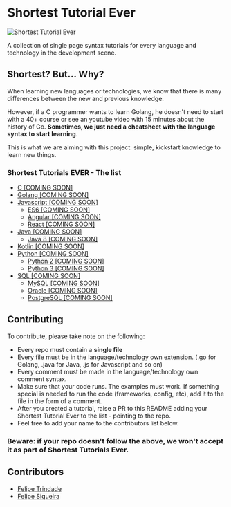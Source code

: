 # Shortest Tutorial Ever

![Shortest Tutorial Ever](https://github.com/felipextrindade/shortest-tutorial-ever/blob/master/ste.PNG?raw=true)

A collection of single page syntax tutorials for every language and technology in the development scene. 

## Shortest? But... Why?

When learning new languages or technologies, we know that there is many differences between the new and previous knowledge.

However, if a C programmer wants to learn Golang, he doesn't need to start with a 40+ course or see an youtube video with 15 minutes about the history of Go. **Sometimes, we just need a cheatsheet with the language syntax to start learning**.

This is what we are aiming with this project: simple, kickstart knowledge to learn new things.

### Shortest Tutorials EVER - The list
* [C [COMING SOON]]()
* [Golang [COMING SOON]]()
* [Javascript [COMING SOON]]()
  * [ES6 [COMING SOON]]()
  * [Angular [COMING SOON]]()
  * [React [COMING SOON]]()
* [Java [COMING SOON]]()
  * [Java 8 [COMING SOON]]()
* [Kotlin [COMING SOON]]()
* [Python [COMING SOON]]()
  * [Python 2 [COMING SOON]]()
  * [Python 3 [COMING SOON]]()
* [SQL [COMING SOON]]()
  * [MySQL [COMING SOON]]()
  * [Oracle [COMING SOON]]()
  * [PostgreSQL [COMING SOON]]()

## Contributing

To contribute, please take note on the following:
* Every repo must contain a **single file**
* Every file must be in the language/technology own extension. (.go for Golang, .java for Java, .js for Javascript and so on)
* Every comment must be made in the language/technology own comment syntax.
* Make sure that your code runs. The examples must work. If something special is needed to run the code (frameworks, config, etc), add it to the file in the form of a comment.
* After you created a tutorial, raise a PR to this README adding your Shortest Tutorial Ever to the list - pointing to the repo.
* Feel free to add your name to the contributors list below.

### Beware: if your repo doesn't follow the above, we won't accept it as part of Shortest Tutorials Ever.

## Contributors
* [Felipe Trindade](https://github.com/felipextrindade)
* [Felipe Siqueira](https://github.com/fesiqp)

